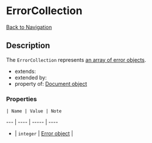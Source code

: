 # ErrorCollection
[Back to Navigation](README.md)

## Description

The `ErrorCollection` represents [an array of error objects](http://jsonapi.org/format/#error-objects).

- extends:
- extended by:
- property of: [Document object](objects-document.md)

### Properties

    | Name | Value | Note
--- | ---- | ----- | ----
+ | `integer` | [Error object](objects-error.md) |
